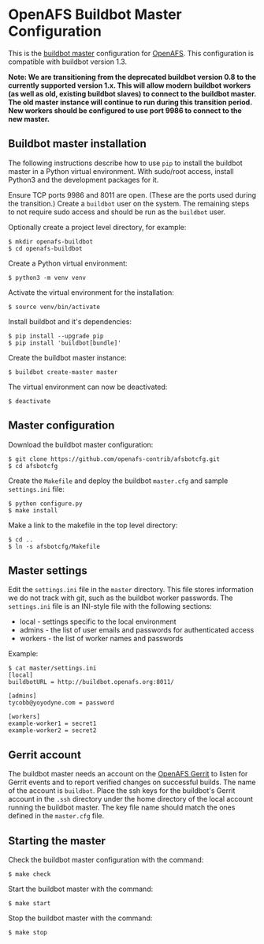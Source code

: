 OpenAFS Buildbot Master Configuration
=====================================

This is the [buildbot master][1] configuration for [OpenAFS][2]. This
configuration is compatible with buildbot version 1.3.

**Note: We are transitioning from the deprecated buildbot version 0.8 to the
currently supported version 1.x. This will allow modern buildbot workers (as
well as old, existing buildbot slaves) to connect to the buildbot master.  The
old master instance will continue to run during this transition period. New
workers should be configured to use port 9986 to connect to the new master.**

Buildbot master installation
----------------------------

The following instructions describe how to use `pip` to install the buildbot
master in a Python virtual environment.  With sudo/root access, install Python3
and the development packages for it.

Ensure TCP ports 9986 and 8011 are open. (These are the ports used during the
transition.) Create a `buildbot` user on the system.  The remaining steps to
not require sudo access and should be run as the `buildbot` user.

Optionally create a project level directory, for example:

    $ mkdir openafs-buildbot
    $ cd openafs-buildbot

Create a Python virtual environment:

    $ python3 -m venv venv

Activate the virtual environment for the installation:

    $ source venv/bin/activate

Install buildbot and it's dependencies:

    $ pip install --upgrade pip
    $ pip install 'buildbot[bundle]'

Create the buildbot master instance:

    $ buildbot create-master master

The virtual environment can now be deactivated:

    $ deactivate

Master configuration
--------------------

Download the buildbot master configuration:

    $ git clone https://github.com/openafs-contrib/afsbotcfg.git
    $ cd afsbotcfg

Create the `Makefile` and deploy the buildbot `master.cfg` and
sample `settings.ini` file:

    $ python configure.py
    $ make install

Make a link to the makefile in the top level directory:

    $ cd ..
    $ ln -s afsbotcfg/Makefile

Master settings
---------------

Edit the `settings.ini` file in the `master` directory. This file stores
information we do not track with git, such as the buildbot worker passwords.
The `settings.ini` file is an INI-style file with the following sections:

* local - settings specific to the local environment
* admins - the list of user emails and passwords for authenticated access
* workers - the list of worker names and passwords

Example:

    $ cat master/settings.ini
    [local]
    buildbotURL = http://buildbot.openafs.org:8011/
    
    [admins]
    tycobb@yoyodyne.com = password
    
    [workers]
    example-worker1 = secret1
    example-worker2 = secret2

Gerrit account
--------------

The buildbot master needs an account on the [OpenAFS Gerrit][3] to listen for
Gerrit events and to report verified changes on successful builds.  The name of
the account is `buildbot`. Place the ssh keys for the buildbot's Gerrit account
in the `.ssh` directory under the home directory of the local account running
the buildbot master. The key file name should match the ones defined in the
`master.cfg` file.

Starting the master
-------------------

Check the buildbot master configuration with the command:

    $ make check

Start the buildbot master with the command:

    $ make start

Stop the buildbot master with the command:

    $ make stop

[1]: http://buildbot.openafs.org:8011
[2]: https://openafs.org
[3]: https://gerrit.openafs.org/
